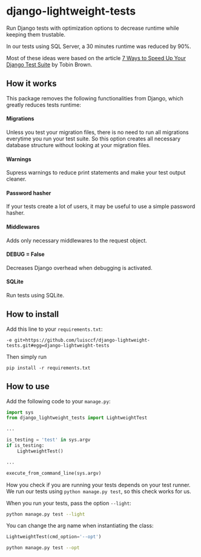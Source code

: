 # django-lightweight-tests
Run Django tests with optimization options to decrease runtime while keeping them trustable.

In our tests using SQL Server, a 30 minutes runtime was reduced by 90%.

Most of these ideas were based on the article [7 Ways to Speed Up Your Django Test Suite](https://brobin.me/blog/2016/08/7-ways-to-speed-up-your-django-test-suite/) by Tobin Brown.

## How it works
This package removes the following functionalities from Django, which greatly reduces tests runtime:

#### Migrations
Unless you test your migration files, there is no need to run all migrations everytime you run your test suite. So this option creates all necessary database structure without looking at your migration files.

#### Warnings
Supress warnings to reduce print statements and make your test output cleaner.

#### Password hasher
If your tests create a lot of users, it may be useful to use a simple password hasher.

#### Middlewares
Adds only necessary middlewares to the request object.

#### DEBUG = False
Decreases Django overhead when debugging is activated.

#### SQLite
Run tests using SQLite.

## How to install
Add this line to your `requirements.txt`:
```
-e git+https://github.com/luisccf/django-lightweight-tests.git#egg=django-lightweight-tests
```
Then simply run
```
pip install -r requirements.txt
```

## How to use
Add the following code to your `manage.py`:
```python
import sys
from django_lightweight_tests import LightweightTest

...

is_testing = 'test' in sys.argv
if is_testing:
    LightweightTest()

...

execute_from_command_line(sys.argv)
```

How you check if you are running your tests depends on your test runner. We run our tests using `python manage.py test`, so this check works for us.

When you run your tests, pass the option `--light`:
```sh
python manage.py test --light
```

You can change the arg name when instantiating the class:
```python
LightweightTest(cmd_option='--opt')
```
```sh
python manage.py test --opt
```

